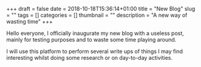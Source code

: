 +++ 
draft = false
date = 2018-10-18T15:36:14+01:00
title = "New Blog"
slug = "" 
tags = []
categories = []
thumbnail = "<no value>"
description = "A new way of wasting time"
+++

Hello everyone,
I officially inaugurate my new blog with a useless post, mainly for testing purposes and to waste some time playing around.

I will use this platform to perform several write ups of things I may find interesting whilst doing some research or on day-to-day activities. 
